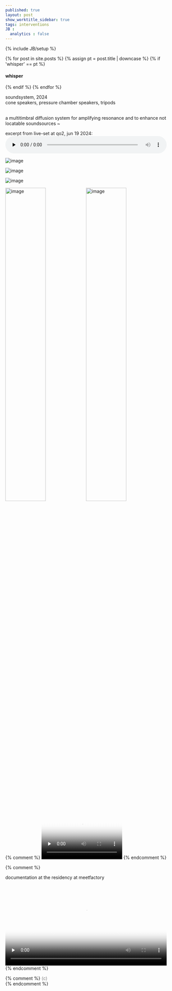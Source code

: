 ```yaml
---
published: true
layout: post
show_worktitle_sidebar: true
tags: interventions
JB :
  analytics : false
---
```


{% include JB/setup %}


<div class="container-parent">
<div class="container-narrow-right">
{% for post in site.posts %}
	{% assign pt = post.title | downcase %}
	{% if 'whisper' == pt %}
<h4><a href="{{ BASE_PATH }}{{ post.url }}"></a>whisper</h4>
	{% endif %}
{% endfor %}

<p>
soundsystem, 2024<br />
cone speakers, pressure chamber speakers, tripods<br />
<br />

a multitimbral diffusion system for amplifying resonance and to enhance not locatable soundsources ~<br />


excerpt from live-set at qo2, jun 19 2024:
<br />
<audio controls style="width: 100%" preload="none">
  <source src="{{ site.url }}/images/towers_qo2_190624_vers2.mp3" type="audio/mpeg">
</audio>


</p>
</div>


<div class="container-narrow-left">


<img src="{{ site.url }}/images/towers_thin_sm.jpg" loading="eager" alt="image">
<p></p>
<img src="{{ site.url }}/images/towers_mf2_sm.jpg" loading="eager" alt="image">
<p></p>
<img src="{{ site.url }}/images/towers_qo2.jpg" loading="eager" alt="image">
<p></p>
<img src="{{ site.url }}/images/towers_speaker_sm.jpg" loading="eager" alt="image" width="50%" height="auto" style="float: left">
<img src="{{ site.url }}/images/towers_detail2_sm.jpg" loading="eager" alt="image" width="50%" height="auto">
<p></p>
</div>
</div>


{% comment %}
<video controls preload="none" poster="{{ site.url }}/images/led_vesch_ila_poster.jpg" width="50%" height="auto">
  <source src="{{ site.url }}/images/led_vesch_ila_ffm.mp4" type="video/mp4">
</video>
{% endcomment %}

{% comment %}
<p>documentation at the residency at meetfactory</p>
<video controls preload="none" poster="{{ site.url }}/images/led_vesch_vid_poster.jpg" width="100%" height="auto">
  <source src="{{ site.url }}/images/led_vesch_sm7.mp4" type="video/mp4">
</video>
{% endcomment %}




{% comment %}
<font color="grey">(c)<br /></font>
{% endcomment %}